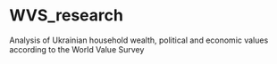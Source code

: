 # WVS_research
Analysis of Ukrainian household wealth, political and economic values according to the World Value Survey
